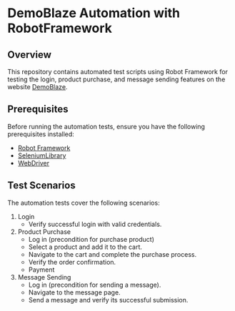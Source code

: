 # DemoBlaze Automation with RobotFramework

## Overview

This repository contains automated test scripts using Robot Framework for testing the login, product purchase, and message sending features on the website [DemoBlaze](https://www.demoblaze.com/).

## Prerequisites

Before running the automation tests, ensure you have the following prerequisites installed:

- [Robot Framework](https://robotframework.org/)
- [SeleniumLibrary](https://robotframework.org/SeleniumLibrary/)
- [WebDriver](https://robotframework.org/SeleniumLibrary/#drivers)

## Test Scenarios

The automation tests cover the following scenarios:
1. Login
   - Verify successful login with valid credentials.
2. Product Purchase
   - Log in (precondition for purchase product)
   - Select a product and add it to the cart.
   - Navigate to the cart and complete the purchase process.
   - Verify the order confirmation.
   - Payment
3. Message Sending
   - Log in (precondition for sending a message).
   - Navigate to the message page.
   - Send a message and verify its successful submission.
